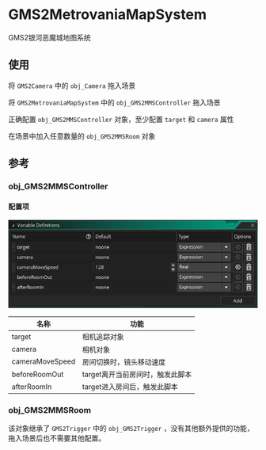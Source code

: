 # GMS2MetrovaniaMapSystem
GMS2银河恶魔城地图系统

## 使用
将 `GMS2Camera` 中的 `obj_Camera` 拖入场景

将 `GMS2MetrovaniaMapSystem` 中的 `obj_GMS2MMSController` 拖入场景

正确配置 `obj_GMS2MMSController` 对象，至少配置 `target` 和 `camera` 属性

在场景中加入任意数量的 `obj_GMS2MMSRoom` 对象

## 参考

### obj_GMS2MMSController
#### 配置项
![](./img/option.png)

名称 | 功能
--- | ---
target | 相机追踪对象
camera | 相机对象
cameraMoveSpeed | 房间切换时，镜头移动速度
beforeRoomOut | target离开当前房间时，触发此脚本
afterRoomIn | target进入房间后，触发此脚本

### obj_GMS2MMSRoom
该对象继承了 `GMS2Trigger` 中的 `obj_GMS2Trigger` ，没有其他额外提供的功能，拖入场景后也不需要其他配置。